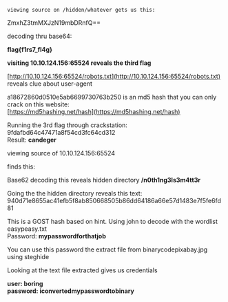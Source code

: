     viewing source on /hidden/whatever gets us this:  
  
ZmxhZ3tmMXJzN19mbDRnfQ==  
  
decoding thru base64:  
  
**flag{f1rs7\_fl4g}**  
  
  
  
  
**visiting 10.10.124.156:65524 reveals the third flag**  
  
  
  
[http://10.10.124.156:65524/robots.txt](http://10.10.124.156:65524/robots.txt) reveals clue about user-agent  
  
a18672860d0510e5ab6699730763b250 is an md5 hash that you can only crack on this website:  
[https://md5hashing.net/hash](https://md5hashing.net/hash)  
  
  
  
  
Running the 3rd flag through crackstation: 9fdafbd64c47471a8f54cd3fc64cd312  
Result: **candeger**  
  
  
  
viewing source of 10.10.124.156:65524  
  
finds this: <p hidden>its encoded with ba....:ObsJmP173N2X6dOrAgEAL0Vu</p>  
  
Base62 decoding this reveals hidden directory **/n0th1ng3ls3m4tt3r**  
  
  
Going the the hidden directory reveals this text: 940d71e8655ac41efb5f8ab850668505b86dd64186a66e57d1483e7f5fe6fd81  
  
This is a GOST hash based on hint. Using john to decode with the wordlist easypeasy.txt  
Password: **mypasswordforthatjob**  
  
You can use this password the extract file from binarycodepixabay.jpg using steghide  
  
Looking at the text file extracted gives us credentials  
  
**user: boring  
password: iconvertedmypasswordtobinary**